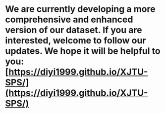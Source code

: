 # We are currently developing a more comprehensive and enhanced version of our dataset. If you are interested, welcome to follow our updates. We hope it will be helpful to you: [https://diyi1999.github.io/XJTU-SPS/](https://diyi1999.github.io/XJTU-SPS/)
